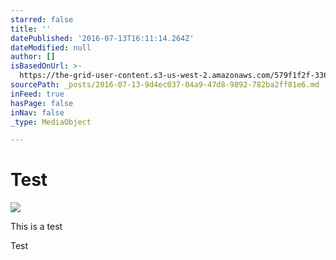 ```yaml
---
starred: false
title: ''
datePublished: '2016-07-13T16:11:14.264Z'
dateModified: null
author: []
isBasedOnUrl: >-
  https://the-grid-user-content.s3-us-west-2.amazonaws.com/579f1f2f-3368-4103-a58d-867144cdf0d3.jpg
sourcePath: _posts/2016-07-13-9d4ec037-04a9-47d8-9892-782ba2ff81e6.md
inFeed: true
hasPage: false
inNav: false
_type: MediaObject

---
```

# Test
![](https://the-grid-user-content.s3-us-west-2.amazonaws.com/579f1f2f-3368-4103-a58d-867144cdf0d3.jpg)

This is a test

Test